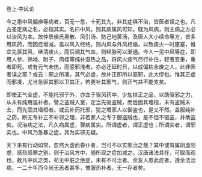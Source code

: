 卷上·中风论

今之患中风偏痹等病者，百无一愈，十死其九，非其症俱不治，皆医者误之也。凡古圣定病之名，必指其实。名曰中风，则其病属风可知。既为风病，则主病之方必以治风为本。故仲景侯氏黑散、风引汤、防己地黄汤，及唐人大小续命等方，皆多用风药，而因症增减。盖以风入经络，则内风与外风相煽，以致痰火一时壅塞，惟宜先驱其风，继清痰火，而后调其气血，则经脉可以渐通。今人一见中风等症，即用人参、熟地、附子、肉桂等纯补温热之品，将风火痰气尽行补住，轻者变重，重者即死。或有元气未伤，而感邪浅者，亦必迁延时日，以成偏枯永废之人，此非医者误之耶？或云：邪之所凑，其气必虚，故补正即所以驱邪，此大缪也。惟其正虚而邪凑，尤当急驱其邪以卫其正，若更补其邪气，则正气益不能支矣。

即使正气全虚，不能托邪于外，亦宜于驱风药中，少加扶正之品，以助驱邪之力，从未有纯用温补者。譬之盗贼入室，定当先驱盗贼，而后固其墙桓，未有盗贼未去，而先固其墙桓者。或云补药托邪，犹之增家人以御盗也，是又不然。盖服纯补之药，断无专补正不补邪之理，非若家人之专于御盗贼也，是不但不驱盗，并助盗矣。况治病之法，凡久病属虚，骤病属实。所谓虚者，谓正虚也；所谓实者，谓邪实也。中风乃急暴之症，其为实邪无疑。

天下未有行动如常，忽然大虚而昏仆者，岂可不以实邪治之哉？其中或有属阴虚阳虚，感热感寒之别，则于治风方中，随所现之症加减之。汉唐诸法具在，可取而观也。故凡中风之类，苟无中脏之绝症，未有不可治者。余友人患此症者，遵余法治病，一二十年而今尚无恙者甚多，惟服热补者，无一存者矣。

